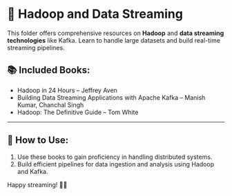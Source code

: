 # 📘 Hadoop and Data Streaming

This folder offers comprehensive resources on **Hadoop** and **data streaming technologies** like Kafka. Learn to handle large datasets and build real-time streaming pipelines.

## 📚 Included Books:
- Hadoop in 24 Hours – Jeffrey Aven  
- Building Data Streaming Applications with Apache Kafka – Manish Kumar, Chanchal Singh  
- Hadoop: The Definitive Guide – Tom White

---

## 🚀 How to Use:
1. Use these books to gain proficiency in handling distributed systems.
2. Build efficient pipelines for data ingestion and analysis using Hadoop and Kafka.

Happy streaming! 🎥🔄